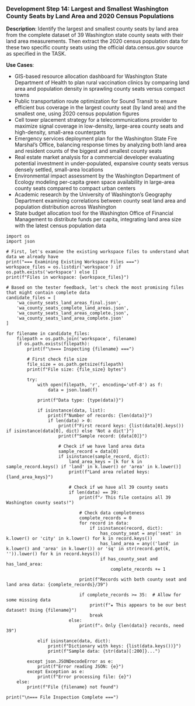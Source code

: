 ### Development Step 14: Largest and Smallest Washington County Seats by Land Area and 2020 Census Populations

**Description**: Identify the largest and smallest county seats by land area from the complete dataset of 39 Washington state county seats with their land area measurements. Then extract the 2020 census population data for these two specific county seats using the official data.census.gov source as specified in the TASK.

**Use Cases**:
- GIS-based resource allocation dashboard for Washington State Department of Health to plan rural vaccination clinics by comparing land area and population density in sprawling county seats versus compact towns
- Public transportation route optimization for Sound Transit to ensure efficient bus coverage in the largest county seat (by land area) and the smallest one, using 2020 census population figures
- Cell tower placement strategy for a telecommunications provider to maximize signal coverage in low-density, large-area county seats and high-density, small-area counterparts
- Emergency services deployment plan for the Washington State Fire Marshal’s Office, balancing response times by analyzing both land area and resident counts of the biggest and smallest county seats
- Real estate market analysis for a commercial developer evaluating potential investment in under-populated, expansive county seats versus densely settled, small-area locations
- Environmental impact assessment by the Washington Department of Ecology modeling per-capita green space availability in large-area county seats compared to compact urban centers
- Academic research by the University of Washington’s Geography Department examining correlations between county seat land area and population distribution across Washington
- State budget allocation tool for the Washington Office of Financial Management to distribute funds per capita, integrating land area size with the latest census population data

```
import os
import json

# First, let's examine the existing workspace files to understand what data we already have
print("=== Examining Existing Workspace Files ===")
workspace_files = os.listdir('workspace') if os.path.exists('workspace') else []
print(f"Files in workspace: {workspace_files}")

# Based on the tester feedback, let's check the most promising files that might contain complete data
candidate_files = [
    'wa_county_seats_land_areas_final.json',
    'wa_county_seats_complete_land_areas.json', 
    'wa_county_seats_land_areas_complete.json',
    'wa_county_seats_land_area_complete.json'
]

for filename in candidate_files:
    filepath = os.path.join('workspace', filename)
    if os.path.exists(filepath):
        print(f"\n=== Inspecting {filename} ===")
        
        # First check file size
        file_size = os.path.getsize(filepath)
        print(f"File size: {file_size} bytes")
        
        try:
            with open(filepath, 'r', encoding='utf-8') as f:
                data = json.load(f)
                
            print(f"Data type: {type(data)}")
            
            if isinstance(data, list):
                print(f"Number of records: {len(data)}")
                if len(data) > 0:
                    print(f"First record keys: {list(data[0].keys()) if isinstance(data[0], dict) else 'Not a dict'}")
                    print(f"Sample record: {data[0]}")
                    
                    # Check if we have land area data
                    sample_record = data[0]
                    if isinstance(sample_record, dict):
                        land_area_keys = [k for k in sample_record.keys() if 'land' in k.lower() or 'area' in k.lower()]
                        print(f"Land area related keys: {land_area_keys}")
                        
                        # Check if we have all 39 county seats
                        if len(data) == 39:
                            print(f"✓ This file contains all 39 Washington county seats!")
                            
                            # Check data completeness
                            complete_records = 0
                            for record in data:
                                if isinstance(record, dict):
                                    has_county_seat = any('seat' in k.lower() or 'city' in k.lower() for k in record.keys())
                                    has_land_area = any(('land' in k.lower() and 'area' in k.lower()) or 'sq' in str(record.get(k, '')).lower() for k in record.keys())
                                    if has_county_seat and has_land_area:
                                        complete_records += 1
                            
                            print(f"Records with both county seat and land area data: {complete_records}/39")
                            
                            if complete_records >= 35:  # Allow for some missing data
                                print(f"★ This appears to be our best dataset! Using {filename}")
                                break
                        else:
                            print(f"⚠ Only {len(data)} records, need 39")
                            
            elif isinstance(data, dict):
                print(f"Dictionary with keys: {list(data.keys())}")
                print(f"Sample data: {str(data)[:200]}...")
                
        except json.JSONDecodeError as e:
            print(f"Error reading JSON: {e}")
        except Exception as e:
            print(f"Error processing file: {e}")
    else:
        print(f"File {filename} not found")

print("\n=== File Inspection Complete ===")
```